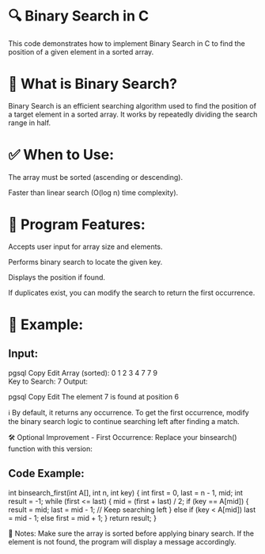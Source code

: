 # 🔍 Binary Search in C
This code demonstrates how to implement Binary Search in C to find the position of a given element in a sorted array.

# 📌 What is Binary Search?
Binary Search is an efficient searching algorithm used to find the position of a target element in a sorted array.
It works by repeatedly dividing the search range in half.

# ✅ When to Use:
The array must be sorted (ascending or descending).

Faster than linear search (O(log n) time complexity).

# 📂 Program Features:
Accepts user input for array size and elements.

Performs binary search to locate the given key.

Displays the position if found.

If duplicates exist, you can modify the search to return the first occurrence.

# 🧪 Example:

Input:
------
pgsql
Copy
Edit
Array (sorted): 0 1 2 3 4 7 7 9  
Key to Search: 7
Output:

pgsql
Copy
Edit
The element 7 is found at position 6

ℹ️ By default, it returns any occurrence. To get the first occurrence, modify the binary search logic to continue searching left after finding a match.

🛠️ Optional Improvement - First Occurrence:
Replace your binsearch() function with this version:

Code Example:
-------------
int binsearch_first(int A[], int n, int key)
{
    int first = 0, last = n - 1, mid;
    int result = -1;
    while (first <= last)
    {
        mid = (first + last) / 2;
        if (key == A[mid]) {
            result = mid;
            last = mid - 1; // Keep searching left
        }
        else if (key < A[mid])
            last = mid - 1;
        else
            first = mid + 1;
    }
    return result;
}

📘 Notes: Make sure the array is sorted before applying binary search. If the element is not found, the program will display a message accordingly.